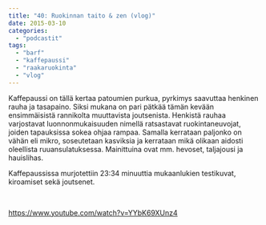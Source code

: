 ```yaml
---
title: "40: Ruokinnan taito & zen (vlog)"
date: 2015-03-10
categories: 
  - "podcastit"
tags: 
  - "barf"
  - "kaffepaussi"
  - "raakaruokinta"
  - "vlog"
---
```


Kaffepaussi on tällä kertaa patoumien purkua, pyrkimys saavuttaa henkinen rauha ja tasapaino. Siksi mukana on pari pätkää tämän kevään ensimmäisistä rannikolta muuttavista joutsenista. Henkistä rauhaa varjostavat luonnonmukaisuuden nimellä ratsastavat ruokintaneuvojat, joiden tapauksissa sokea ohjaa rampaa. Samalla kerrataan paljonko on vähän eli mikro, soseutetaan kasviksia ja kerrataan mikä olikaan aidosti oleellista ruuansulatuksessa. Mainittuina ovat mm. hevoset, taljajousi ja hauislihas.

<!--more-->

Kaffepaussissa murjotettiin 23:34 minuuttia mukaanlukien testikuvat, kiroamiset sekä joutsenet.

 

https://www.youtube.com/watch?v=YYbK69XUnz4

